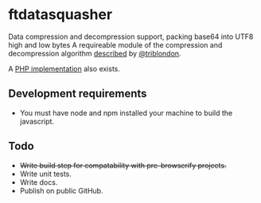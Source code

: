 ftdatasquasher
==============

Data compression and decompression support, packing base64 into UTF8 high and low bytes A requireable module of the compression and decompression algorithm [described](http://labs.ft.com/2012/06/text-re-encoding-for-optimising-storage-capacity-in-the-browser/) by [@triblondon](http://www.twitter.com/triblondon).

A [PHP implementation](http://git/ftlabs/ftdatasquasher-php) also exists.

Development requirements
------------------------

- You must have node and npm installed your machine to build the javascript.

Todo
----

- ~~Write build step for compatability with pre-browserify projects.~~
- Write unit tests.
- Write docs.
- Publish on public GitHub.
